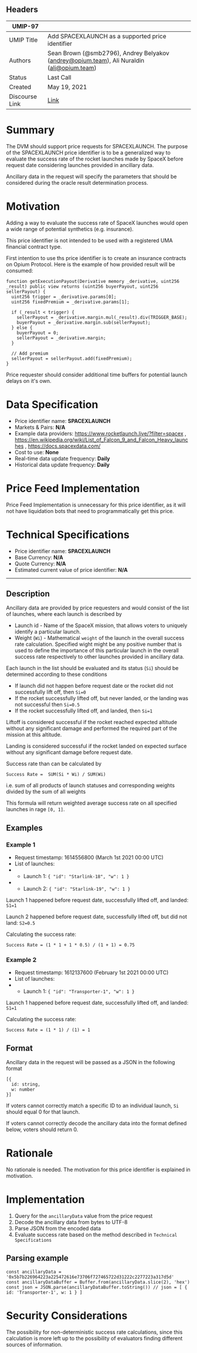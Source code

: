 ## Headers

| UMIP-97                |                                                               |
| ------------------- | ------------------------------------------------------------- |
| UMIP Title          | Add SPACEXLAUNCH as a supported price identifier |
| Authors             | Sean Brown (@smb2796), Andrey Belyakov (andrey@opium.team), Ali Nuraldin (ali@opium.team) |
| Status              | Last Call                                                         |
| Created             | May 19, 2021                                              |
| Discourse Link      | [Link](https://discourse.umaproject.org/t/add-spacexlaunch-as-a-supported-price-identifier/1105)            |

# Summary 

The DVM should support price requests for SPACEXLAUNCH. The purpose of the SPACEXLAUNCH price identifier is to be a generalized way to evaluate the success rate of the rocket launches made by SpaceX before request date considering launches provided in ancillary data.

Ancillary data in the request will specify the parameters that should be considered during the oracle result determination process.

# Motivation

Adding a way to evaluate the success rate of SpaceX launches would open a wide range of potential synthetics (e.g. insurance).

This price identifier is not intended to be used with a registered UMA financial contract type.

First intention to use ths price identifier is to create an insurance contracts on Opium Protocol. Here is the example of how provided result will be consumed:

```
function getExecutionPayout(Derivative memory _derivative, uint256 _result) public view returns (uint256 buyerPayout, uint256 sellerPayout) {
  uint256 trigger = _derivative.params[0];
  uint256 fixedPremium = _derivative.params[1];

  if (_result < trigger) {
    sellerPayout = _derivative.margin.mul(_result).div(TRIGGER_BASE);
    buyerPayout = _derivative.margin.sub(sellerPayout);
  } else {
    buyerPayout = 0;
    sellerPayout = _derivative.margin;
  }

  // Add premium
  sellerPayout = sellerPayout.add(fixedPremium);
}
```

Price requester should consider additional time buffers for potential launch delays on it's own.

# Data Specification

- Price identifier name: **SPACEXLAUNCH** 
- Markets & Pairs: **N/A**
- Example data providers: https://www.rocketlaunch.live/?filter=spacex , https://en.wikipedia.org/wiki/List_of_Falcon_9_and_Falcon_Heavy_launches , https://docs.spacexdata.com/
- Cost to use: **None**
- Real-time data update frequency: **Daily**
- Historical data update frequency: **Daily**

# Price Feed Implementation

Price Feed Implementation is unnecessary for this price identifier, as it will not have liquidation bots that need to programmatically get this price.

# Technical Specifications

- Price identifier name: **SPACEXLAUNCH**
- Base Currency: **N/A**
- Quote Currency: **N/A**
- Estimated current value of price identifier: **N/A**

---

## Description

Ancillary data are provided by price requesters and would consist of the list of launches, where each launch is described by
- Launch id - Name of the SpaceX mission, that allows voters to uniquely identify a particular launch.
- Weight (`Wi`) - Mathematical `weight` of the launch in the overall success rate calculation. Specified wight might be any positive number that is used to define the importance of this particular launch in the overall success rate respectively to other launches provided in ancillary data.

Each launch in the list should be evaluated and its status (`Si`) should be determined according to these conditions
- If launch did not happen before request date or the rocket did not successfully lift off, then `Si=0`
- If the rocket successfully lifted off, but never landed, or the landing was not successful then `Si=0.5`
- If the rocket successfully lifted off, and landed, then `Si=1`

Liftoff is considered successful if the rocket reached expected altitude without any significant damage and performed the required part of the mission at this altitude.

Landing is considered successful if the rocket landed on expected surface without any significant damage before request date.

Success rate than can be calculated by
```
Success Rate =  SUM(Si * Wi) / SUM(Wi)
```

i.e. sum of all products of launch statuses and corresponding weights divided by the sum of all weights

This formula will return weighted average success rate on all specified launches in rage `[0, 1]`.

## Examples

### Example 1

- Request timestamp: 1614556800 (March 1st 2021 00:00 UTC)
- List of launches:
- - Launch 1: `{ "id": "Starlink-18", "w": 1 }`
- - Launch 2: `{ "id": "Starlink-19", "w": 1 }`

Launch 1 happened before request date, successfully lifted off, and landed: `S1=1`

Launch 2 happened before request date, successfully lifted off, but did not land: `S2=0.5`

Calculating the success rate:
```
Success Rate = (1 * 1 + 1 * 0.5) / (1 + 1) = 0.75
```

### Example 2
- Request timestamp: 1612137600 (February 1st 2021 00:00 UTC)
- List of launches:
- -  Launch 1: `{ "id": "Transporter-1", "w": 1 }`

Launch 1 happened before request date, successfully lifted off, and landed: `S1=1`

Calculating the success rate:
```
Success Rate = (1 * 1) / (1) = 1
```

## Format
Ancillary data in the request will be passed as a JSON  in the following format

```
[{
  id: string,
  w: number
}]
```

If voters cannot correctly match a specific ID to an individual launch, `Si` should equal 0 for that launch.

If voters cannot correctly decode the ancillary data into the format defined below, voters should return 0.

# Rationale

No rationale is needed. The motivation for this price identifier is explained in motivation.

# Implementation

1. Query for the `ancillaryData` value from the price request
2. Decode the ancillary data from bytes to UTF-8
3. Parse JSON from the encoded data
4. Evaluate success rate based on the method described in `Technical Specifications`

## Parsing example
```
const ancillaryData = '0x5b7b226964223a225472616e73706f727465722d31222c2277223a317d5d'
const ancillaryDataBuffer = Buffer.from(ancillaryData.slice(2), 'hex')
const json = JSON.parse(ancillaryDataBuffer.toString()) // json = [ { id: 'Transporter-1', w: 1 } ]
```

# Security Considerations

The possibility for non-deterministic success rate calculations, since this calculation is more left up to the possibility of evaluators finding different sources of information.
